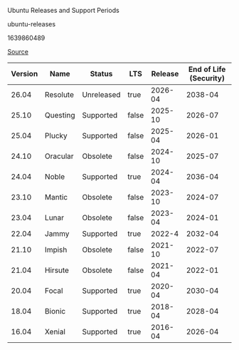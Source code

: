 Ubuntu Releases and Support Periods

ubuntu-releases

1639860489

[Source](https://wiki.ubuntu.com/Releases)

| Version | Name     | Status     | LTS   | Release | End of Life (Security) |
|---------|----------|------------|-------|---------|------------------------|
| 26.04   | Resolute | Unreleased | true  | 2026-04 | 2038-04                |
| 25.10   | Questing | Supported  | false | 2025-10 | 2026-07                |
| 25.04   | Plucky   | Supported  | false | 2025-04 | 2026-01                |
| 24.10   | Oracular | Obsolete   | false | 2024-10 | 2025-07                |
| 24.04   | Noble    | Supported  | true  | 2024-04 | 2036-04                |
| 23.10   | Mantic   | Obsolete   | false | 2023-10 | 2024-07                |
| 23.04   | Lunar    | Obsolete   | false | 2023-04 | 2024-01                |
| 22.04   | Jammy    | Supported  | true  | 2022-4  | 2032-04                |
| 21.10   | Impish   | Obsolete   | false | 2021-10 | 2022-07                |
| 21.04   | Hirsute  | Obsolete   | false | 2021-04 | 2022-01                |
| 20.04   | Focal    | Supported  | true  | 2020-04 | 2030-04                |
| 18.04   | Bionic   | Supported  | true  | 2018-04 | 2028-04                |
| 16.04   | Xenial   | Supported  | true  | 2016-04 | 2026-04                |

